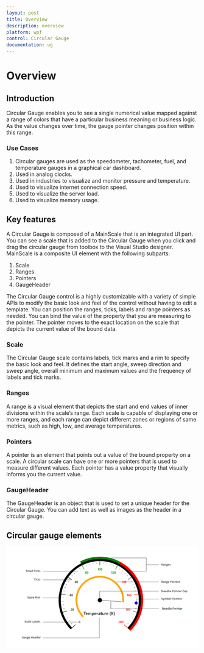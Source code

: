 ```yaml
---
layout: post
title: Overview
description: overview
platform: wpf
control: Circular Gauge
documentation: ug
---
```


# Overview

## Introduction

Circular Gauge enables you to see a single numerical value mapped against a range of colors that have a particular business meaning or business logic. As the value changes over time, the gauge pointer changes position within this range.

### Use Cases

1. Circular gauges are used as the speedometer, tachometer, fuel, and temperature gauges in a graphical car dashboard.
2. Used in analog clocks.
3. Used in industries to visualize and monitor pressure and temperature.
4. Used to visualize internet connection speed.
5. Used to visualize the server load.
6. Used to visualize memory usage.



## Key features

A Circular Gauge is composed of a MainScale that is an integrated UI part. You can see a scale that is added to the Circular Gauge when you click and drag the circular gauge from toolbox to the Visual Studio designer. MainScale is a composite UI element with the following subparts:

1. Scale
2. Ranges
3. Pointers
4. GaugeHeader



The Circular Gauge control is a highly customizable with a variety of simple APIs to modify the basic look and feel of the control without having to edit a template. You can position the ranges, ticks, labels and range pointers as needed. You can bind the value of the property that you are measuring to the pointer. The pointer moves to the exact location on the scale that depicts the current value of the bound data. 

### Scale

The Circular Gauge scale contains labels, tick marks and a rim to specify the basic look and feel. It defines the start angle, sweep direction and sweep angle, overall minimum and maximum values and the frequency of labels and tick marks.

### Ranges

A range is a visual element that depicts the start and end values of inner divisions within the scale’s range. Each scale is capable of displaying one or more ranges, and each range can depict different zones or regions of same metrics, such as high, low, and average temperatures.  

### Pointers

A pointer is an element that points out a value of the bound property on a scale. A circular scale can have one or more pointers that is used to measure different values. Each pointer has a value property that visually informs you the current value. 

### GaugeHeader

The GaugeHeader is an object that is used to set a unique header for the Circular Gauge. You can add text as well as images as the header in a circular gauge.

## Circular gauge elements

![](Overview_images/Overview_img1.png)



